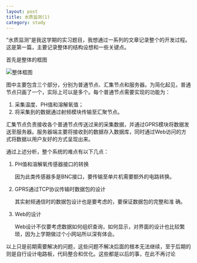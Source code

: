 ```yaml
---
layout: post
title: 水质监测(1)
category: study
---
```


“水质监测”是我这学期的实习题目，我想通过一系列的文章记录整个的开发过程。这是第一篇，主要记录整体的结构设想和一些关键点。

首先是整体的框图

![整体框图]({{site.baseurl}}/images/m1.png)

图中主要包含三个部分，分别为普通节点、汇集节点和服务器。为简化起见，普通节点只画了一个，实际上可以是多个。每个普通节点需要实现的功能为：
1. 采集温度、PH值和溶解氧值；
2. 将采集到的数据通过射频模块传输至汇聚节点。

汇集节点负责接收各个普通节点传送过来的采集数据，并通过GPRS模块将数据发送至服务器。服务器端主要将接收到的数据存入数据库，同时通过Web访问的方式将数据以用户友好的方式呈现出来。

通过上述分析，整个系统的难点有以下几点：

1.  PH值和溶解氧传感器接口的转换
    
    因为此类传感器多是BNC接口，要传输至单片机需要额外的电路转换。

2.  GPRS通过TCP协议传输时数据包的设计

    其实射频通信时的数据包设计也是要考虑的，要保证数据包的完整和准
    确。

3.  Web的设计

    Web设计不仅要考虑数据如何组织查询，如何显示，对界面的设计也比较繁琐，因为上学期做过个小网站所以深有体会。

以上只是前期需要解决的问题，这些问题不解决后面的根本无法继续，至于后期的则是自行设计电路板，代码整合和优化。这些都是以后的事，在此不再讨论
